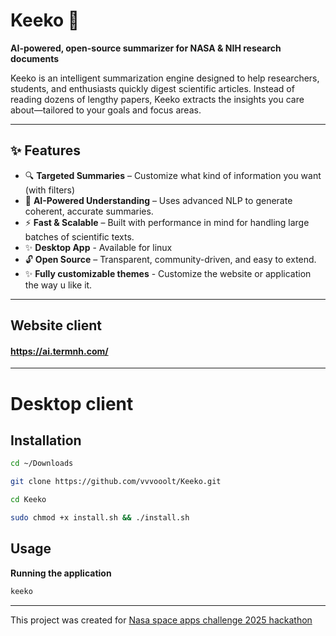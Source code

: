 # Keeko 🚀  
**AI-powered, open-source summarizer for NASA & NIH research documents**  

Keeko is an intelligent summarization engine designed to help researchers, students, and enthusiasts quickly digest scientific articles. Instead of reading dozens of lengthy papers, Keeko extracts the insights you care about—tailored to your goals and focus areas.  

---

## ✨ Features  
- 🔍 **Targeted Summaries** – Customize what kind of information you want (with filters) 
- 🧠 **AI-Powered Understanding** – Uses advanced NLP to generate coherent, accurate summaries.  
- ⚡ **Fast & Scalable** – Built with performance in mind for handling large batches of scientific texts.  
- ✨ **Desktop App** - Available for linux 
- 🔓 **Open Source** – Transparent, community-driven, and easy to extend.  
- ✨ **Fully customizable themes** - Customize the website or application the way u like it.

---
## Website client

#### https://ai.termnh.com/
---
# Desktop client
## Installation 
```sh
cd ~/Downloads

git clone https://github.com/vvvooolt/Keeko.git

cd Keeko

sudo chmod +x install.sh && ./install.sh
```
## Usage
**Running the application**
```sh
keeko
```
---
This project was created for [Nasa space apps challenge 2025 hackathon](https://www.spaceappschallenge.org/2025/)


